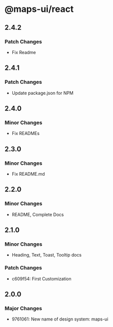 # @maps-ui/react

## 2.4.2

### Patch Changes

- Fix Readme

## 2.4.1

### Patch Changes

- Update package.json for NPM

## 2.4.0

### Minor Changes

- Fix READMEs

## 2.3.0

### Minor Changes

- Fix README.md

## 2.2.0

### Minor Changes

- README, Complete Docs

## 2.1.0

### Minor Changes

- Heading, Text, Toast, Tooltip docs

### Patch Changes

- c609f54: First Customization

## 2.0.0

### Major Changes

- 9761061: New name of design system: maps-ui
